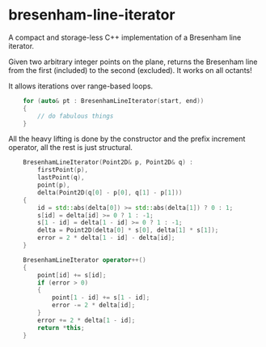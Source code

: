 # bresenham-line-iterator
A compact and storage-less C++ implementation of a Bresenham line iterator.

Given two arbitrary integer points on the plane, returns the Bresenham line from the first (included) to the second (excluded). It works on all octants!

It allows iterations over range-based loops.

```c++
    for (auto& pt : BresenhamLineIterator(start, end))
    {
        // do fabulous things
    }
```

All the heavy lifting is done by the constructor and the prefix increment operator, all the rest is just structural.

```c++
    BresenhamLineIterator(Point2D& p, Point2D& q) :
        firstPoint(p),
        lastPoint(q),
        point(p),
        delta(Point2D(q[0] - p[0], q[1] - p[1]))
    {
        id = std::abs(delta[0]) >= std::abs(delta[1]) ? 0 : 1;
        s[id] = delta[id] >= 0 ? 1 : -1;
        s[1 - id] = delta[1 - id] >= 0 ? 1 : -1;
        delta = Point2D(delta[0] * s[0], delta[1] * s[1]);
        error = 2 * delta[1 - id] - delta[id];
    }
```

```c++
    BresenhamLineIterator operator++()
    {
        point[id] += s[id];
        if (error > 0)
        {
            point[1 - id] += s[1 - id];
            error -= 2 * delta[id];
        }
        error += 2 * delta[1 - id];
        return *this;
    }
```